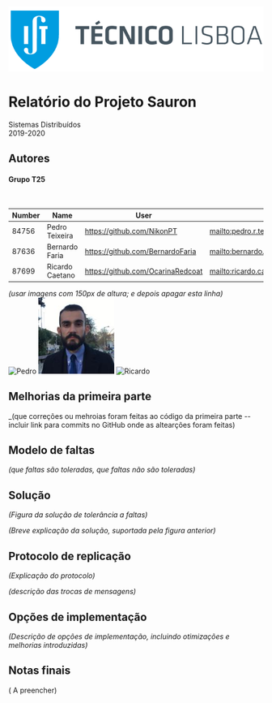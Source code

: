 ![IST Lgo](IST_C_RGB_POS.png "IST Logo")

# **Relatório do Projeto Sauron**

Sistemas Distribuídos<br>2019-2020

## **Autores** 
#### **Grupo T25**   
<br>

| Number | Name              | User                                 | Email                                              |
|--------|-------------------|--------------------------------------|----------------------------------------------------|
| 84756  | Pedro Teixeira    | <https://github.com/NikonPT>         | <mailto:pedro.r.teixeria@tecnico.ulisboa.pt>       |
| 87636  | Bernardo Faria    | <https://github.com/BernardoFaria>   | <mailto:bernardo.faria@tecnico.ulisboa.pt>         |
| 87699  | Ricardo Caetano   | <https://github.com/OcarinaRedcoat>  | <mailto:ricardo.caetano.aleixo@tecnico.ulisboa.pt> |


*(usar imagens com 150px de altura; e depois apagar esta linha)*  
![Pedro](alice.png) ![Bernardo](87636.jpg) ![Ricardo](charlie.png)

## Melhorias da primeira parte
_(que correções ou mehroias foram feitas ao código da primeira parte -- incluir link para commits no GitHub onde  as altearções foram feitas)

## Modelo de faltas

_(que faltas são toleradas, que faltas não são toleradas)_


## Solução

_(Figura da solução de tolerância a faltas)_

_(Breve explicação da solução, suportada pela figura anterior)_


## Protocolo de replicação

_(Explicação do protocolo)_

_(descrição das trocas de mensagens)_


## Opções de implementação

_(Descrição de opções de implementação, incluindo otimizações e melhorias introduzidas)_



## Notas finais

( A preencher)
